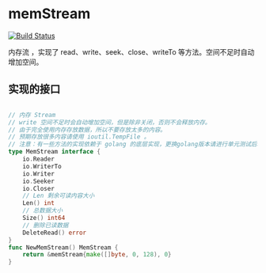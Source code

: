 # memStream
[![Build Status](https://travis-ci.org/GameXG/memStream.svg)](https://travis-ci.org/GameXG/memStream)

内存流 ，实现了 read、write、seek、close、writeTo 等方法。空间不足时自动增加空间。

## 实现的接口

```go

// 内存 Stream
// write 空间不足时会自动增加空间，但是除非关闭，否则不会释放内存。
// 由于完全使用内存存放数据，所以不要存放太多的内容。
// 预期存放很多内容请使用 ioutil.TempFile 。
// 注意：有一些方法的实现依赖于 golang 的底层实现，更换golang版本请进行单元测试后次使用。
type MemStream interface {
	io.Reader
	io.WriterTo
	io.Writer
	io.Seeker
	io.Closer
	// Len 剩余可读内容大小
	Len() int
	// 总数据大小
	Size() int64
	// 删除已读数据
	DeleteRead() error
}
func NewMemStream() MemStream {
	return &memStream{make([]byte, 0, 128), 0}
}

```